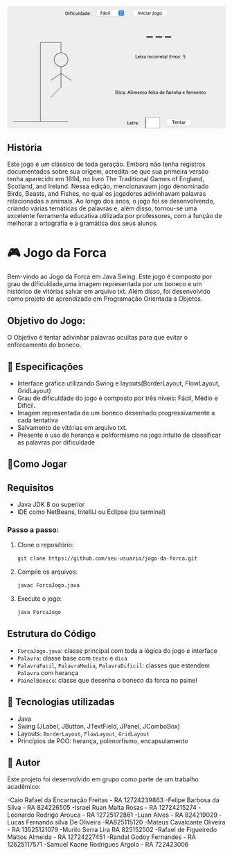 <p align="center">
  <img src="https://github.com/randalgodoy/JogodaForca/blob/main/jogo-da-forca.jpeg" />
</p>

## História
Este jogo é um clássico de toda geração. Embora não tenha registros documentados sobre sua origem, acredita-se que sua primeira versão tenha aparecido em 1894, no livro The Traditional Games of England, Scotland, and Ireland. Nessa edição, mencionavaum jogo denominado Birds, Beasts, and Fishes, no qual os jogadores adivinhavam palavras relacionadas a animais.
Ao longo dos anos, o jogo foi se desenvolvendo, criando várias temáticas de palavras e, além disso, tornou-se uma excelente ferramenta educativa utilizada por professores, com a função de melhorar a ortografia e a gramática dos seus alunos.

# 🎮 Jogo da Forca

Bem-vindo ao Jogo da Forca em Java Swing. Este jogo é composto por grau de dificuldade,uma imagem representada por um boneco e um  histórico de vitórias salvar em arquivo txt. Além disso, foi desenvolvido como projeto de aprendizado em Programação Orientada a Objetos.

## Objetivo do Jogo:

O Objetivo é tentar adivinhar palavras ocultas para que evitar o enforcamento do boneco.

## 🧠 Especificações
-  Interface gráfica utilizando Swing e layouts(BorderLayout, FlowLayout, GridLayout)
-  Grau de dificuldade do jogo é composto por três niveis: Fácil, Médio e Dificil.
-  Imagem representada de um boneco desenhado progressivamente a cada tentativa
-  Salvamento de vitórias em arquivo txt.
-  Presente o uso de herança e poliformismo no jogo intuito de classificar as palavras por dificuldade

## 🚀Como Jogar

## Requisitos

- Java JDK 8 ou superior
- IDE como NetBeans, IntelliJ ou Eclipse (ou terminal)

### Passo a passo:

1. Clone o repositório:
   ```bash
   git clone https://github.com/seu-usuario/jogo-da-forca.git
   ```
2. Compile os arquivos:
   ```bash
   javac ForcaJogo.java
   ```
3. Execute o jogo:
   ```bash
   java ForcaJogo
   ```

## Estrutura do Código  

- `ForcaJogo.java`: classe principal com toda a lógica do jogo e interface
- `Palavra`: classe base com `texto` e `dica`
- `PalavraFacil`, `PalavraMedia`, `PalavraDificil`: classes que estendem `Palavra` com herança
- `PainelBoneco`: classe que desenha o boneco da forca no painel

## 🧰 Tecnologias utilizadas

- Java
- Swing (JLabel, JButton, JTextField, JPanel, JComboBox)
- Layouts: `BorderLayout`, `FlowLayout`, `GridLayout`
- Princípios de POO: herança, polimorfismo, encapsulamento

## 👥 Autor
Este projeto foi desenvolvido em grupo como parte de um trabalho acadêmico:

-Caio Rafael da Encarnação Freitas - RA 12724239863
-Felipe Barbosa da Silva - RA 824226505
-Israel Ruan Malta Rosas - RA 12724215274
-Leonardo Rodrigo Arouca - RA 12725172861
-Luan Alves - RA 824219029
-Lucas Fernando silva De Oliveira -RA825115120
-Mateus Cavalcante Oliveira - RA 13525121079
-Murilo Serra Lira RA 825152502
-Rafael de Figueiredo Mattos Almeida - RA 12724227451
-Randal Godoy Fernandes -  RA 12625117571
-Samuel Kaone Rodrigues Argolo - RA 722423006



